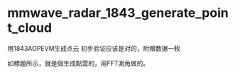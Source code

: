# mmwave_radar_1843_generate_point_cloud
用1843AOPEVM生成点云 初步验证应该是对的，附赠数据一枚

如標題所示，就是個生成點雲的，用FFT測角做的。

